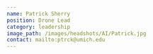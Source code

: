 ```yaml
---
name: Patrick Sherry
position: Drone Lead
category: leadership
image_path: /images/headshots/AI/Patrick.jpg
contact: mailto:ptrck@umich.edu
---
```

